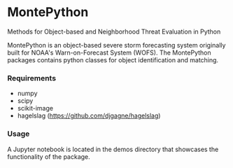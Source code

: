 # MontePython
Methods for Object-based and Neighborhood Threat Evaluation in Python

MontePython is an object-based severe storm forecasting system originally built for NOAA's Warn-on-Forecast System (WOFS). The MontePython packages contains python classes for object identification and matching. 

### Requirements
- numpy 
- scipy
- scikit-image
- hagelslag (https://github.com/djgagne/hagelslag)

### Usage
A Jupyter notebook is located in the demos directory that showcases the functionality of the package. 

